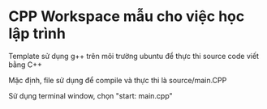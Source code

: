 # CPP Workspace mẫu cho việc học lập trình

Template sử dụng g++ trên môi trường ubuntu để thực thi source code viết bằng C++

Mặc định, file sử dụng để compile và thực thi là source/main.CPP

Sử dụng terminal window, chọn "start: main.cpp"
